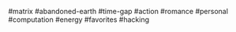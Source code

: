 #matrix #abandoned-earth #time-gap #action #romance #personal #computation #energy #favorites #hacking 